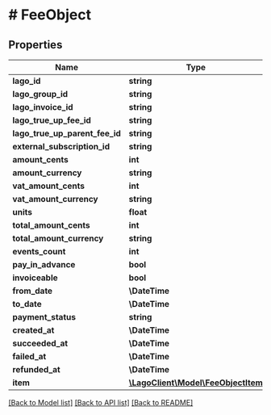 # # FeeObject

## Properties

Name | Type | Description | Notes
------------ | ------------- | ------------- | -------------
**lago_id** | **string** |  |
**lago_group_id** | **string** |  | [optional]
**lago_invoice_id** | **string** |  | [optional]
**lago_true_up_fee_id** | **string** |  | [optional]
**lago_true_up_parent_fee_id** | **string** |  | [optional]
**external_subscription_id** | **string** |  | [optional]
**amount_cents** | **int** |  |
**amount_currency** | **string** |  |
**vat_amount_cents** | **int** |  |
**vat_amount_currency** | **string** |  |
**units** | **float** |  |
**total_amount_cents** | **int** |  | [optional]
**total_amount_currency** | **string** |  | [optional]
**events_count** | **int** |  | [optional]
**pay_in_advance** | **bool** |  | [optional]
**invoiceable** | **bool** |  | [optional]
**from_date** | **\DateTime** |  | [optional]
**to_date** | **\DateTime** |  | [optional]
**payment_status** | **string** |  |
**created_at** | **\DateTime** |  |
**succeeded_at** | **\DateTime** |  | [optional]
**failed_at** | **\DateTime** |  | [optional]
**refunded_at** | **\DateTime** |  | [optional]
**item** | [**\LagoClient\Model\FeeObjectItem**](FeeObjectItem.md) |  |

[[Back to Model list]](../../README.md#models) [[Back to API list]](../../README.md#endpoints) [[Back to README]](../../README.md)
